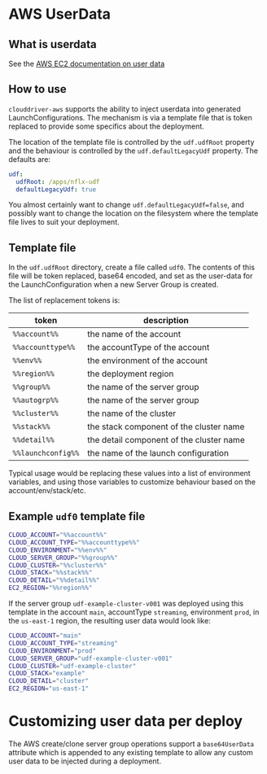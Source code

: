 # AWS UserData

## What is userdata

See the [AWS EC2 documentation on user data](http://docs.aws.amazon.com/AWSEC2/latest/UserGuide/ec2-instance-metadata.html)

## How to use

`clouddriver-aws` supports the ability to inject userdata into generated LaunchConfigurations. The mechanism is via a template file that is token replaced to provide some specifics about the deployment.

The location of the template file is controlled by the `udf.udfRoot` property and the behaviour is controlled by the `udf.defaultLegacyUdf` property. The defaults are:

````yaml
udf:
  udfRoot: /apps/nflx-udf
  defaultLegacyUdf: true
````

You almost certainly want to change `udf.defaultLegacyUdf=false`, and possibly want to change the location on the filesystem where the template file lives to suit your deployment.

## Template file

In the `udf.udfRoot` directory, create a file called `udf0`. The contents of this file will be token replaced, base64 encoded, and set as the user-data for the LaunchConfiguration when a new Server Group is created.

The list of replacement tokens is:

token             | description
------------------|------------
`%%account%%`     | the name of the account
`%%accounttype%%` | the accountType of the account
`%%env%%`         | the environment of the account
`%%region%%`      | the deployment region
`%%group%%`       | the name of the server group
`%%autogrp%%`     | the name of the server group
`%%cluster%%`     | the name of the cluster
`%%stack%%`       | the stack component of the cluster name
`%%detail%%`      | the detail component of the cluster name
`%%launchconfig%%`| the name of the launch configuration

Typical usage would be replacing these values into a list of environment variables, and using those variables to customize behaviour based on the account/env/stack/etc.

## Example `udf0` template file

````bash
CLOUD_ACCOUNT="%%account%%"
CLOUD_ACCOUNT_TYPE="%%accounttype%%"
CLOUD_ENVIRONMENT="%%env%%"
CLOUD_SERVER_GROUP="%%group%%"
CLOUD_CLUSTER="%%cluster%%"
CLOUD_STACK="%%stack%%"
CLOUD_DETAIL="%%detail%%"
EC2_REGION="%%region%%"
````

If the server group `udf-example-cluster-v001` was deployed using this template in the account `main`, accountType `streaming`, environment `prod`, in the `us-east-1` region, the resulting user data would look like:

````bash
CLOUD_ACCOUNT="main"
CLOUD_ACCOUNT_TYPE="streaming"
CLOUD_ENVIRONMENT="prod"
CLOUD_SERVER_GROUP="udf-example-cluster-v001"
CLOUD_CLUSTER="udf-example-cluster"
CLOUD_STACK="example"
CLOUD_DETAIL="cluster"
EC2_REGION="us-east-1"
````

# Customizing user data per deploy

The AWS create/clone server group operations support a `base64UserData` attribute which is appended to any existing template to allow any custom user data to be injected during a deployment.
